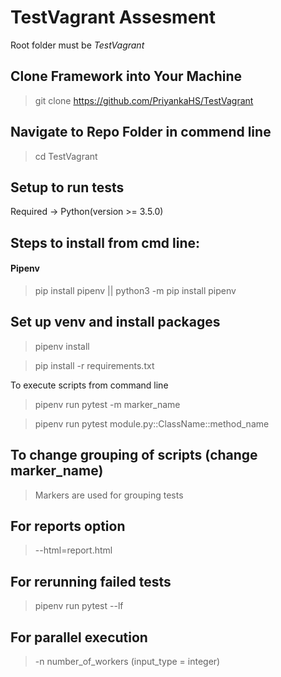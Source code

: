 # TestVagrant Assesment

Root folder must be *TestVagrant*

## Clone Framework into Your Machine
> git clone https://github.com/PriyankaHS/TestVagrant

## Navigate to Repo Folder in commend line
> cd TestVagrant

## Setup to run tests
Required -> Python(version >= 3.5.0)

## Steps to install from cmd line:
#### Pipenv 
> pip install pipenv || python3 -m pip install pipenv

## Set up venv and install packages
> pipenv install

> pip install -r requirements.txt

To execute scripts from command line
> pipenv run pytest -m marker_name

> pipenv run pytest module.py::ClassName::method_name


## To change grouping of scripts (change marker_name)
> Markers are used for grouping tests

## For reports option
> --html=report.html 

## For rerunning failed tests
> pipenv run pytest --lf

## For parallel execution 
> -n number_of_workers (input_type = integer)
